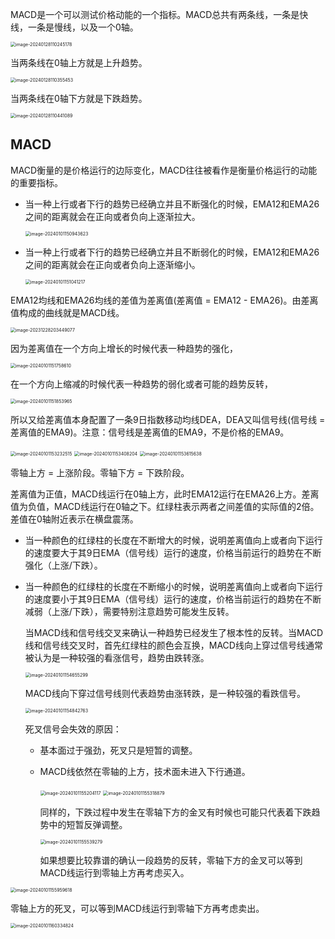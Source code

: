 MACD是一个可以测试价格动能的一个指标。MACD总共有两条线，一条是快线，一条是慢线，以及一个0轴。

<img src="/Users/zhangxuan/Library/Application Support/typora-user-images/image-20240128110245178.png" alt="image-20240128110245178" style="zoom:50%;" />

当两条线在0轴上方就是上升趋势。

<img src="/Users/zhangxuan/Library/Application Support/typora-user-images/image-20240128110355453.png" alt="image-20240128110355453" style="zoom:50%;" />

当两条线在0轴下方就是下跌趋势。

<img src="/Users/zhangxuan/Library/Application Support/typora-user-images/image-20240128110441089.png" alt="image-20240128110441089" style="zoom:50%;" />

## MACD

MACD衡量的是价格运行的边际变化，MACD往往被看作是衡量价格运行的动能的重要指标。

+ 当一种上行或者下行的趋势已经确立并且不断强化的时候，EMA12和EMA26之间的距离就会在正向或者负向上逐渐拉大。

  <img src="/Users/zhangxuan/Library/Application Support/typora-user-images/image-20240101150943623.png" alt="image-20240101150943623" style="zoom:50%;" />

+ 当一种上行或者下行的趋势已经确立并且不断弱化的时候，EMA12和EMA26之间的距离就会在正向或者负向上逐渐缩小。

  <img src="/Users/zhangxuan/Library/Application Support/typora-user-images/image-20240101151041217.png" alt="image-20240101151041217" style="zoom:50%;" />

EMA12均线和EMA26均线的差值为差离值(差离值 = EMA12 - EMA26)。由差离值构成的曲线就是MACD线。

<img src="/Users/zhangxuan/Library/Application Support/typora-user-images/image-20231228203449077.png" alt="image-20231228203449077" style="zoom:50%;" />

因为差离值在一个方向上增长的时候代表一种趋势的强化，

<img src="/Users/zhangxuan/Library/Application Support/typora-user-images/image-20240101151758610.png" alt="image-20240101151758610" style="zoom:50%;" />

在一个方向上缩减的时候代表一种趋势的弱化或者可能的趋势反转，

<img src="/Users/zhangxuan/Library/Application Support/typora-user-images/image-20240101151853965.png" alt="image-20240101151853965" style="zoom:50%;" />

所以又给差离值本身配置了一条9日指数移动均线DEA，DEA又叫信号线(信号线 = 差离值的EMA9)。注意：信号线是差离值的EMA9，不是价格的EMA9。

<img src="/Users/zhangxuan/Library/Application Support/typora-user-images/image-20240101153232515.png" alt="image-20240101153232515" style="zoom:50%;" />

<img src="/Users/zhangxuan/Library/Application Support/typora-user-images/image-20240101153408204.png" alt="image-20240101153408204" style="zoom:50%;" />

<img src="/Users/zhangxuan/Library/Application Support/typora-user-images/image-20240101153615638.png" alt="image-20240101153615638" style="zoom:50%;" />

零轴上方 = 上涨阶段。零轴下方 = 下跌阶段。

差离值为正值，MACD线运行在0轴上方，此时EMA12运行在EMA26上方。差离值为负值，MACD线运行在0轴之下。红绿柱表示两者之间差值的实际值的2倍。差值在0轴附近表示在横盘震荡。

+ 当一种颜色的红绿柱的长度在不断增大的时候，说明差离值向上或者向下运行的速度要大于其9日EMA（信号线）运行的速度，价格当前运行的趋势在不断强化（上涨/下跌）。

+ 当一种颜色的红绿柱的长度在不断缩小的时候，说明差离值向上或者向下运行的速度要小于其9日EMA（信号线）运行的速度，价格当前运行的趋势在不断减弱（上涨/下跌），需要特别注意趋势可能发生反转。

  当MACD线和信号线交叉来确认一种趋势已经发生了根本性的反转。当MACD线和信号线交叉时，首先红绿柱的颜色会互换，MACD线向上穿过信号线通常被认为是一种较强的看涨信号，趋势由跌转涨。

  <img src="/Users/zhangxuan/Library/Application Support/typora-user-images/image-20240101154655299.png" alt="image-20240101154655299" style="zoom:50%;" />

  MACD线向下穿过信号线则代表趋势由涨转跌，是一种较强的看跌信号。

  <img src="/Users/zhangxuan/Library/Application Support/typora-user-images/image-20240101154842763.png" alt="image-20240101154842763" style="zoom:50%;" />

  死叉信号会失效的原因：

  + 基本面过于强劲，死叉只是短暂的调整。

  + MACD线依然在零轴的上方，技术面未进入下行通道。

    <img src="/Users/zhangxuan/Library/Application Support/typora-user-images/image-20240101155204117.png" alt="image-20240101155204117" style="zoom:50%;" />

    <img src="/Users/zhangxuan/Library/Application Support/typora-user-images/image-20240101155318879.png" alt="image-20240101155318879" style="zoom:50%;" />

    同样的，下跌过程中发生在零轴下方的金叉有时候也可能只代表着下跌趋势中的短暂反弹调整。

    <img src="/Users/zhangxuan/Library/Application Support/typora-user-images/image-20240101155539279.png" alt="image-20240101155539279" style="zoom:50%;" />

    如果想要比较靠谱的确认一段趋势的反转，零轴下方的金叉可以等到MACD线运行到零轴上方再考虑买入。

<img src="/Users/zhangxuan/Library/Application Support/typora-user-images/image-20240101155959618.png" alt="image-20240101155959618" style="zoom:50%;" />

零轴上方的死叉，可以等到MACD线运行到零轴下方再考虑卖出。

<img src="/Users/zhangxuan/Library/Application Support/typora-user-images/image-20240101160334824.png" alt="image-20240101160334824" style="zoom:50%;" />



